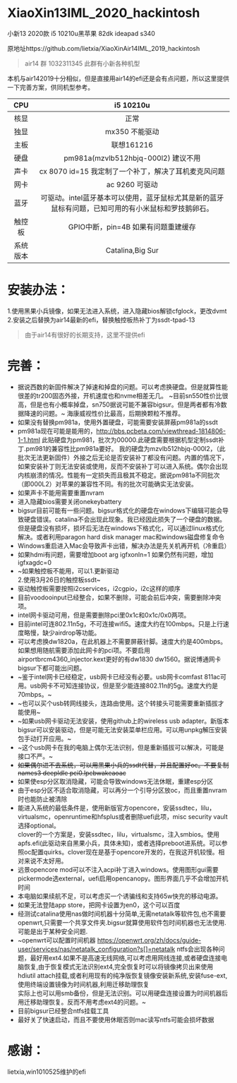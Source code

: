 # XiaoXin13IML_2020_hackintosh
小新13 2020款 i5 10210u黑苹果  82dk ideapad s340 

原地址https://github.com/lietxia/XiaoXinAir14IML_2019_hackintosh  
 
>air14 群 1032311345 此群有小新各种机型  

本机与air142019十分相似，但是直接用air14的efi还是会有点问题，所以这里提供一下完善方案，供同机型参考。


| CPU | i5 10210u |
| :-------: | :------------------------------------------------: |
| 核显 | 正常 |
| 独显 | mx350 不能驱动 |
| 主板 | 联想161216 |
| 硬盘 | pm981a(mzvlb512hbjq-000l2) 建议不用 |
| 声卡 | cx 8070 id=15  我定制了一个补丁，解决了耳机麦克风问题 |
| 网卡 | ac 9260 可驱动 |
| 蓝牙 | 可驱动。intel蓝牙基本可以使用，蓝牙鼠标尤其是新的蓝牙鼠标有问题，已知可用的有小米鼠标和罗技鹅卵石。 |
| 触控板 | GPIO中断，pin=4B 如果有问题重建缓存 |
| 系统版本 | Catalina,Big Sur |



# 安装办法：
1.使用黑果小兵镜像，如果无法进入系统，进入隐藏bios解锁cfglock，更改dvmt  
2.安装之后替换为air14最新的efi，替换触控板热补丁为ssdt-tpad-13  
>由于air14有很好的长期支持，这里不提供efi

# 完善：
* 据说西数的新固件解决了掉速和掉盘的问题。可以考虑换硬盘。但是就算性能很差的tr200固态外接，开机速度也和nvme相差无几。
~目前sn550性价比很高，但是也有小概率掉盘，sn750据说可能不兼容bigsur。但是两者都有冷数据降速的问题。~
海康威视性价比最高，后期换颗粒不推荐。
* 如果没有替换pm981a，使用外置硬盘，可能需要安装屏蔽pm981a的ssdt
* pm981a现在可能是能用的，http://bbs.pcbeta.com/viewthread-1814806-1-1.html 此贴硬盘为pm981，批次为00000.此硬盘需要根据机型定制ssdt补丁.pm981的兼容性比pm981a要好。
我的硬盘为mzvlb512hbjq-000l2，（此批次无法更新固件）外接之后无论是否安装补丁都没有问题。内置的情况下，如果安装补丁则无法安装或使用，反而不安装补丁可以进入系统。偶尔会出现内核崩溃的情况。性能有一定损失而且极其不稳定。据说pm981a不同批次（即000L2）对苹果的兼容性不同。有的批次可能确实无法安装。
* 如果声卡不能用需要重置nvram
* 进入隐藏bios需要关闭onekeybattery 
* bigsur目前可能有一些问题。bigsur格式化的硬盘在windows下编辑可能会导致硬盘错误。catalina不会出现此现象。我已经因此损失了一个硬盘的数据。但是硬盘没有损坏，损坏后无法在windows下格式化，可以通过linux格式化解决。或者利用paragon hard disk manager mac和windows磁盘修复命令
* Windows重启进入Mac会导致声卡出错，解决办法是先关机再开机（冷重启）
* 如果hdmi有问题，需要增加boot arg igfxonln=1 如果仍然有问题，增加igfxagdc=0  
* ~如果触控板不能用，可以1.更新驱动  
2.使用3月26日的触控板ssdt~
* 驱动触控板需要按照i2cservices，i2cgpio，i2c这样的顺序
* 目前voodooinput已经整合，如果不删除，可能会前后冲突，需要删除冲突项。
* intel网卡驱动可用，但是需要删除pci里0x1c和0x1c/0x0两项。
* 目前intel可连802.11n5g，不可连接wifi5。速度大约在100mbps。只是上行速度略慢，缺少airdrop等功能。
* 可以考虑换dw1820a，在此机器上不需要屏蔽针脚。速度大约是400mbps。如果想用随航需要添加此网卡的pci项。不要启用airportbrcm4360_injector.kext更好的有dw1830 dw1560。据说博通网卡bigsur下都可能出问题。
* ~鉴于intel网卡已经稳定，usb网卡已经没有必要。usb网卡comfast 811ac可用。usb网卡不可知连接协议，但是至少能连接802.11n的5g。速度大约是70mbps。~
* ~也可以买个usb转网线接头，连路由使用。这个转接头可能需要重新插拔才能使用~
* ~如果usb网卡驱动无法安装，使用github上的wireless usb adapter。新版本bigsur可以安装驱动，但是可能无法安装菜单栏应用。可以用unpkg解压安装包手动打开应用。~
* ~这个usb网卡在我的电脑上偶尔无法识别，但是重新插拔可以解决，可能是接口不严。~
* ~~如果偶尔进不去系统，可以用黑果小兵的ssdt代替，并且配置好oc。不要复制names3 deepldle pci0.lpcbwakeaoac~~
* 如果使esp分区取消隐藏，可能会导致windows无法休眠，重建esp分区
* 由于esp分区不适合取消隐藏，可以再分一个引导分区放oc，而且重置nvram时也能防止被清除
* 能进入系统的最低条件是，使用新版官方opencore，安装ssdtec，lilu，virtualsmc，openruntime和hfsplus或者删除uefi此项，misc security vault选择optional。  
clover的一个方案是，安装ssdtec，lilu，virtualsmc，注入smbios。使用apfs.efi(此驱动来自黑果小兵，具体未知)，或者选择preboot进系统。可以参照oc配置quirks。clover现在是基于opencore开发的，在我这开机较慢。相对来说不太好用。
* 远景opencore mod可以不注入acpi补丁进入windows。使用图形gui需要pickermode选external，uefi启用opencanopy。图形界面几乎不会增加开机时间
* 本电脑如果续航不足，可以考虑买一个诱骗线和支持65w快充的移动电源。
* 如果无法登陆app store，把网卡设置为en0，这个可以百度
* 经测试catalina使用nas做时间机器十分简单,无需netatalk等软件包,也不需要openwrt,只需要一个共享文件夹.bigsur就算使用软件包时间机器也无法使用.可能是出于某种安全问题.
* ~openwrt可以配置时间机器 https://openwrt.org/zh/docs/guide-user/services/nas/netatalk_configuration?s[]=netatalk  ntfs会出现各种问题，最好用ext4.如果不是高速无线网络,可以考虑用网线连接,或者硬盘连接电脑恢复,由于恢复模式无法识别ext4,完全恢复时可以将镜像拷贝出来使用hdiutil attach挂载,或者利用现有的纯净版恢复镜像安装新系统,安装fuse-ext,使用终端设置镜像为时间机器,利用迁移助理恢复  
实际上也可以用smb备份，但是无法识别。可以用硬盘连接设置为时间机器后用迁移助理恢复。反而不用考虑ext4的问题。~
* 目前bigsur已经整合ntfs挂载工具
* 最好关了快速启动，而且不要使用休眠否则mac读写ntfs可能会损坏数据


# 感谢：
lietxia,win1010525维护的efi
